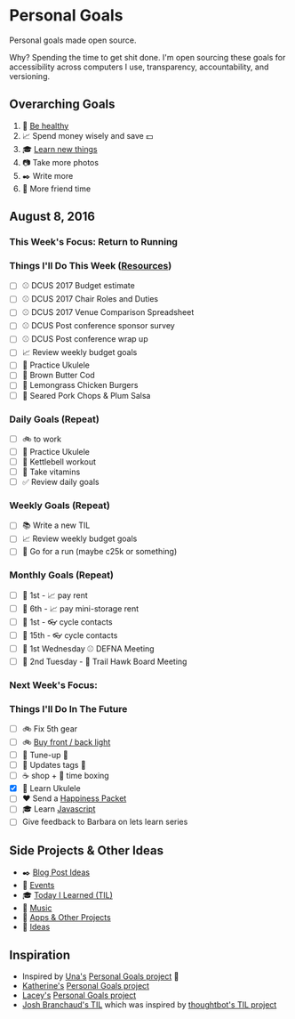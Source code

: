 # Personal Goals

Personal goals made open source.

Why? Spending the time to get shit done. I'm open sourcing these goals for accessibility across computers I use, transparency, accountability, and versioning.

## Overarching Goals

1. :muscle: [Be healthy](goals/health.md)
1. :chart_with_upwards_trend: Spend money wisely and save :dollar:
1. :mortar_board: [Learn new things](goals/learning.md)
1. :camera: Take more photos 
1. :black_nib: Write more
1. :speech_balloon: More friend time

## August 8, 2016

### This Week's Focus: Return to Running

### Things I'll Do This Week ([Resources](resources.md))

- [ ] :baseball: DCUS 2017 Budget estimate
- [ ] :baseball: DCUS 2017 Chair Roles and Duties
- [ ] :baseball: DCUS 2017 Venue Comparison Spreadsheet
- [ ] :baseball: DCUS Post conference sponsor survey
- [ ] :baseball: DCUS Post conference wrap up
- [ ] :chart_with_upwards_trend: Review weekly budget goals
- [ ] :guitar: Practice Ukulele
- [ ] :stew: Brown Butter Cod
- [ ] :stew: Lemongrass Chicken Burgers
- [ ] :stew: Seared Pork Chops & Plum Salsa

### Daily Goals (Repeat)

- [ ] :bike: to work
- [ ] :guitar: Practice Ukulele
- [ ] :muscle: Kettlebell workout
- [ ] :muscle: Take vitamins
- [ ] :white_check_mark: Review daily goals

### Weekly Goals (Repeat)

- [ ] :books: Write a new TIL
- [ ] :chart_with_upwards_trend: Review weekly budget goals
- [ ] :running: Go for a run (maybe c25k or something)

### Monthly Goals (Repeat)

- [ ] :calendar: 1st - :chart_with_upwards_trend: pay rent
- [ ] :calendar: 6th - :chart_with_upwards_trend: pay mini-storage rent
- [ ] :calendar: 1st - :eyeglasses: cycle contacts
- [ ] :calendar: 15th - :eyeglasses: cycle contacts
- [ ] :calendar: 1st Wednesday :baseball: DEFNA Meeting
- [ ] :calendar: 2nd Tuesday - :running: Trail Hawk Board Meeting

### Next Week's Focus: 

### Things I'll Do In The Future

- [ ] :bike: Fix 5th gear
- [ ] :bike: [Buy front / back light](http://thesweethome.com/reviews/best-commuter-bike-lights/)
- [ ] :car: Tune-up :wrench:
- [ ] :car: Updates tags :ticket:
- [ ] :coffee: shop + :email: time boxing
- [x] :guitar: Learn Ukulele
- [ ] :heart: Send a [Happiness Packet](https://www.happinesspackets.io/)
- [ ] :mortar_board: Learn [Javascript](goals/javascript.md)
- [ ] Give feedback to Barbara on lets learn series

## Side Projects & Other Ideas

- :black_nib: [Blog Post Ideas](ideas/blog-ideas.md)
- :calendar: [Events](content-list/events.md)
- :mortar_board: [Today I Learned (TIL)](til/README.md)
- :musical_note: [Music](content-list/music/README.md)
- :open_file_folder: [Apps & Other Projects](ideas/app-ideas.md)
- :thought_balloon: [Ideas](ideas/README.md)

## Inspiration

- Inspired by [Una's](https://github.com/una) [Personal Goals project](https://github.com/una/personal-goals) :muscle:
- [Katherine's](https://github.com/KatherineMichel) [Personal Goals project](https://github.com/KatherineMichel/personal-goals)
- [Lacey's](https://github.com/williln) [Personal Goals project](https://github.com/williln/personal-goals)
- [Josh Branchaud's TIL](https://github.com/jbranchaud/til) which was inspired by [thoughtbot's TIL project](https://github.com/thoughtbot/til)
